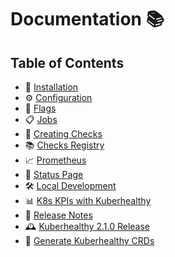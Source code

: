 # Documentation 📚

## Table of Contents

- 🚀 [Installation](INSTALLATION.md)
- ⚙️ [Configuration](CONFIGURATION.md)
- 🔖 [Flags](FLAGS.md)
- 📋 [Jobs](JOBS.md)
- 🧪 [Creating Checks](CHECK_CREATION.md)
- 📚 [Checks Registry](CHECKS_REGISTRY.md)
- 📈 [Prometheus](PROMETHEUS.md)
- 📄 [Status Page](STATUS_PAGE.md)
- 🛠️ [Local Development](DEVELOPMENT.md)
- 📊 [K8s KPIs with Kuberhealthy](K8s-KPIs-with-Kuberhealthy.md)
- 📰 [Release Notes](RELEASE.md)
- 🕰️ [Kuberhealthy 2.1.0 Release](Kuberhealthy-2.1.0-Release.md)
- 🧬 [Generate Kuberhealthy CRDs](generate-kuberhealthy-crds.md)

